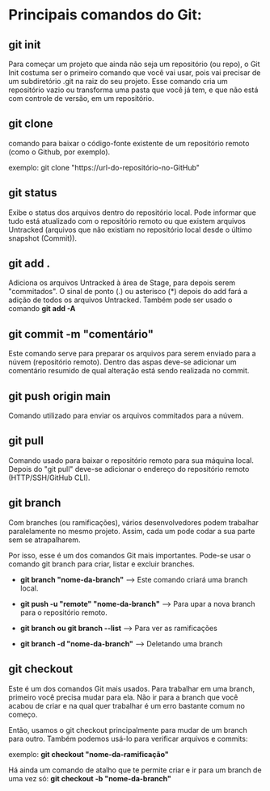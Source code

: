 # Principais comandos do Git:

## git init
Para começar um projeto que ainda não seja um repositório (ou repo), o Git Init costuma ser o primeiro comando que você vai usar, pois vai precisar de um subdiretório .git na raiz do seu projeto.
Esse comando cria um repositório vazio ou transforma uma pasta que você já tem, e que não está com controle de versão, em um repositório.
## git clone
comando para baixar o código-fonte existente de um repositório remoto (como o Github, por exemplo).

exemplo:  git clone "https://url-do-repositório-no-GitHub"
## git status
Exibe o status dos arquivos dentro do repositório local. Pode informar que tudo está atualizado com o repositório remoto ou que existem arquivos Untracked (arquivos que não existiam no repositório local desde o último snapshot (Commit)).
## git add . 
Adiciona os arquivos Untracked à área de Stage, para depois serem "commitados". O sinal de ponto (.) ou asterisco (*) depois do add fará a adição de todos os arquivos Untracked. Também pode ser usado o comando **git add -A**
## git commit -m "comentário"
Este comando serve para preparar os arquivos para serem enviado para a núvem (repositório remoto). Dentro das aspas deve-se adicionar um comentário resumido de qual alteração está sendo realizada no commit.
## git push origin main
Comando utilizado para enviar os arquivos commitados para a núvem.
## git pull
Comando usado para baixar o repositório remoto para sua máquina local. Depois do "git pull" deve-se adicionar o endereço do repositório remoto (HTTP/SSH/GitHub CLI).
## git branch
Com branches (ou ramificações), vários desenvolvedores podem trabalhar paralelamente no mesmo projeto. Assim, cada um pode codar a sua parte sem se atrapalharem.

Por isso, esse é um dos comandos Git mais importantes. Pode-se usar o comando git branch para criar, listar e excluir branches.

- **git branch "nome-da-branch"**  -->  Este comando criará uma branch local. 

- **git push -u "remote" "nome-da-branch"**  -->  Para upar a nova branch para o repositório remoto.

- **git branch ou git branch --list**  -->  Para ver as ramificações

- **git branch -d "nome-da-branch"**  -->  Deletando uma branch

## git checkout
Este é um dos comandos Git mais usados. Para trabalhar em uma branch, primeiro você precisa mudar para ela. Não ir para a branch que você acabou de criar e na qual quer trabalhar é um erro bastante comum no começo.

Então, usamos o git checkout principalmente para mudar de um branch para outro. Também podemos usá-lo para verificar arquivos e commits:

exemplo: **git checkout "nome-da-ramificação"**

Há ainda um comando de atalho que te permite criar e ir para um branch de uma vez só:  **git checkout -b "nome-da-branch"**
